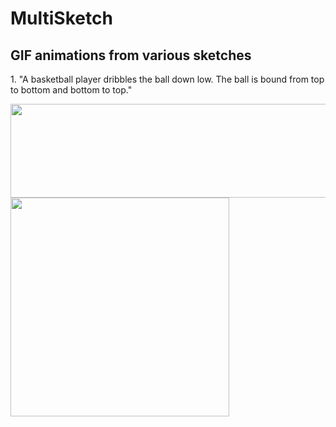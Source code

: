 # MultiSketch

## GIF animations from various sketches
<div>
<p>1. "A basketball player dribbles the ball down low. The ball is bound from top to bottom and bottom to top."</p>
<img src="https://github.com/user-attachments/assets/c4e85ef7-48f0-4509-a362-e073e258ada9" width="600" height="150"/>
<br>
<img src="https://github.com/user-attachments/assets/9cc9e065-974c-4ae0-b19d-68fb993417df" width="350" height="350"/>
</div>
